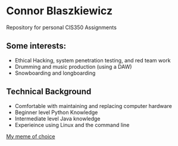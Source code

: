 # Connor Blaszkiewicz

Repository for personal CIS350 Assignments

## Some interests:
* Ethical Hacking, system penetration testing, and red team work
* Drumming and music production (using a DAW)
* Snowboarding and longboarding

## Technical Background
* Comfortable with maintaining and replacing computer hardware
*  Beginner level Python Knowledge
*  Intermediate level Java knowledge
*  Experieince using Linux and the command line

[My meme of choice](https://external-preview.redd.it/7MP3iUzr4LQ6ejsbfT9jy9H5mDCO24GtKqEZjOJV2O4.png?auto=webp&s=c4235fae39dc26648df12304589bdbc4863b29e2)
